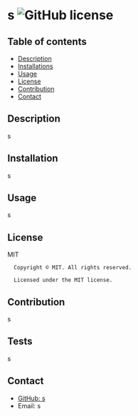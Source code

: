 # s ![GitHub license](https://img.shields.io/badge/license-MIT-yellowgreen.svg)
## Table of contents
* [Description](#description)
* [Installations](#Installation)
* [Usage](#usage)
* [License](#license)
* [Contribution](#contribution)
* [Contact](#contact)
## Description
s
## Installation
s
## Usage
s
## License
MIT 

      Copyright © MIT. All rights reserved. 
      
      Licensed under the MIT license.
## Contribution
s
## Tests
s
## Contact
- <a href='https://github.com/s' target='_blank'>GitHub: s</a>
- Email: s
  